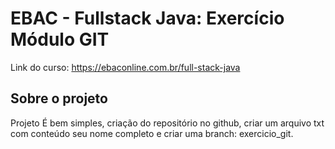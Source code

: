 # EBAC - Fullstack Java: Exercício Módulo GIT

Link do curso: https://ebaconline.com.br/full-stack-java

## Sobre o projeto

Projeto É bem simples, criação do repositório no github, criar um arquivo txt com conteúdo seu nome completo e criar uma branch: exercicio_git.




